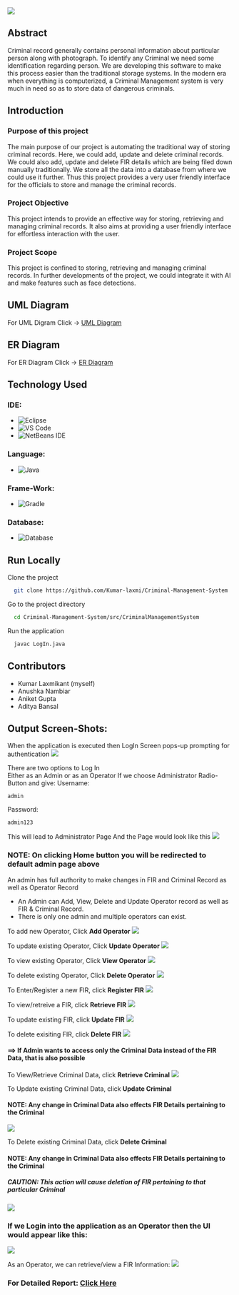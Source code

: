 <img src="https://github.com/Kumar-laxmi/Criminal-Management-System/blob/main/Images/BannerNew.png" />

## Abstract
<p>
  Criminal record generally contains personal information about particular person
along with photograph. To identify any Criminal we need some identification
regarding person. We are developing this software to make this process easier
than the traditional storage systems. In the modern era when everything is
computerized, a Criminal Management system is very much in need so as to store
data of dangerous criminals. 
</p>

## Introduction
### Purpose of this project
<p>
  The main purpose of our project is automating the traditional way of storing criminal records.
Here, we could add, update and delete criminal records. We could also add, update and delete
FIR details which are being filed down manually traditionally. We store all the data into a
database from where we could use it further. Thus this project provides a very user friendly
interface for the officials to store and manage the criminal records. 
</p>

### Project Objective
<p>
  This project intends to provide an effective way for storing, retrieving and managing criminal
records. It also aims at providing a user friendly interface for effortless interaction with the
user. 
</p>

### Project Scope
<p>
  This project is confined to storing, retrieving and managing criminal records. In further
developments of the project, we could integrate it with AI and make features such as face
detections.
</p>

## UML Diagram
For UML Digram Click -> <a href="https://github.com/Kumar-laxmi/Criminal-Management-System/blob/main/UML%20Diagram/UML.pdf">UML Diagram</a>

## ER Diagram
For ER Diagram Click -> <a href="https://github.com/Kumar-laxmi/Criminal-Management-System/blob/main/ER%20Diagram/ER%20Diagram%20-%20Criminal%20Management%20System.png">ER Diagram</a>

## Technology Used
### IDE:
- ![Eclipse](https://img.shields.io/badge/Eclipse-2C2255?style=for-the-badge&logo=eclipse&logoColor=white)
- ![VS Code](https://img.shields.io/badge/Visual_Studio_Code-0078D4?style=for-the-badge&logo=visual%20studio%20code&logoColor=white)
- ![NetBeans IDE](https://img.shields.io/badge/NetBeansIDE-1B6AC6.svg?style=for-the-badge&logo=apache-netbeans-ide&logoColor=white)

### Language:
- ![Java](https://img.shields.io/badge/Java-ED8B00?style=for-the-badge&logo=java&logoColor=white)

### Frame-Work:
- ![Gradle](https://img.shields.io/badge/gradle-02303A?style=for-the-badge&logo=gradle&logoColor=white)


### Database:
- ![Database](https://img.shields.io/badge/MySQL-00000F?style=for-the-badge&logo=mysql&logoColor=white)

## Run Locally

Clone the project

```bash
  git clone https://github.com/Kumar-laxmi/Criminal-Management-System
```

Go to the project directory

```bash
  cd Criminal-Management-System/src/CriminalManagementSystem
```

Run the application

```bash
  javac LogIn.java
```

## Contributors
- Kumar Laxmikant (myself)
- Anushka Nambiar
- Aniket Gupta
- Aditya Bansal

## Output Screen-Shots:
When the application is executed then LogIn Screen pops-up prompting for authentication
<img src="https://github.com/Kumar-laxmi/Criminal-Management-System/blob/main/SCREEN-SHOTS/LogIn.png" />

There are two options to Log In <br/> Either as an Admin or as an Operator
If we choose Administrator Radio-Button and give:
Username:

    admin

Password: 
   
    admin123

This will lead to Administrator Page
And the Page would look like this 
<img src="https://github.com/Kumar-laxmi/Criminal-Management-System/blob/main/SCREEN-SHOTS/Admin1.png" />
###  NOTE: On clicking Home button you will be redirected to default admin page above

An admin has full authority to make changes in FIR and Criminal Record as well as Operator Record
- An Admin can Add, View, Delete and Update Operator record as well as FIR & Criminal Record.
- There is only one admin and multiple operators can exist.

To add new Operator, Click **Add Operator**
<img src="https://github.com/Kumar-laxmi/Criminal-Management-System/blob/main/SCREEN-SHOTS/OperatorAdd.png" />

To update existing Operator, Click **Update Operator**
<img src="https://github.com/Kumar-laxmi/Criminal-Management-System/blob/main/SCREEN-SHOTS/OperatorUpdate.png" />

To view existing Operator, Click **View Operator**
<img src="https://github.com/Kumar-laxmi/Criminal-Management-System/blob/main/SCREEN-SHOTS/OperatorView.png" />

To delete existing Operator, Click **Delete Operator**
<img src="https://github.com/Kumar-laxmi/Criminal-Management-System/blob/main/SCREEN-SHOTS/OperatorDelete.png" />

To Enter/Register a new FIR, click **Register FIR**
<img src="https://github.com/Kumar-laxmi/Criminal-Management-System/blob/main/SCREEN-SHOTS/RegisterFIR.png" />

To view/retreive a FIR, click **Retrieve FIR**
<img src="https://github.com/Kumar-laxmi/Criminal-Management-System/blob/main/SCREEN-SHOTS/ViewFIR.png" />

To update existing FIR, click **Update FIR**
<img src="https://github.com/Kumar-laxmi/Criminal-Management-System/blob/main/SCREEN-SHOTS/UpdateFIR.png" />

To delete exisiting FIR, click **Delete FIR**
<img src="https://github.com/Kumar-laxmi/Criminal-Management-System/blob/main/SCREEN-SHOTS/DeleteFIR.png" />

#### ==> If Admin wants to access only the Criminal Data instead of the FIR Data, that is also possible

To View/Retrieve Criminal Data, click **Retrieve Criminal**
<img src="https://github.com/Kumar-laxmi/Criminal-Management-System/blob/main/SCREEN-SHOTS/RetrieveCriminal.png" />

To Update existing Criminal Data, click **Update Criminal**
#### NOTE: Any change in Criminal Data also effects FIR Details pertaining to the Criminal
<img src="https://github.com/Kumar-laxmi/Criminal-Management-System/blob/main/SCREEN-SHOTS/UpdateCriminal.png" />

To Delete existing Criminal Data, click **Delete Criminal**
#### NOTE: Any change in Criminal Data also effects FIR Details pertaining to the Criminal
##### CAUTION: This action will cause deletion of FIR pertaining to that particular Criminal
<img src="https://github.com/Kumar-laxmi/Criminal-Management-System/blob/main/SCREEN-SHOTS/DeleteCriminal.png" />

### If we Login into the application as an Operator then the UI would appear like this:
<img src="https://github.com/Kumar-laxmi/Criminal-Management-System/blob/main/SCREEN-SHOTS/OperatorPage.png" />

As an Operator, we can retrieve/view a FIR Information:
<img src="https://github.com/Kumar-laxmi/Criminal-Management-System/blob/main/SCREEN-SHOTS/RetrieveFIR_OPERATORPAGE.png" />

### For Detailed Report: <a href="https://github.com/Kumar-laxmi/Criminal-Management-System/blob/main/REPORT/Team%20-%202.pdf">Click Here</a>


